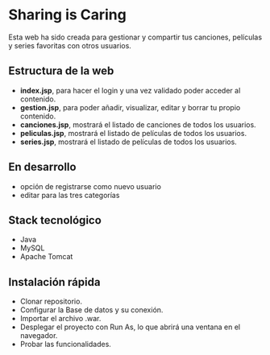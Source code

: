 # Sharing is Caring

Esta web ha sido creada para gestionar y compartir tus canciones, películas y series favoritas con otros usuarios.

## Estructura de la web
* **index.jsp**, para hacer el login y una vez validado poder acceder al contenido.
* **gestion.jsp**, para poder añadir, visualizar, editar y borrar tu propio contenido.
* **canciones.jsp**, mostrará el listado de canciones de todos los usuarios.
* **peliculas.jsp**, mostrará el listado de películas de todos los usuarios.
* **series.jsp**, mostrará el listado de películas de todos los usuarios.

## En desarrollo
* opción de registrarse como nuevo usuario
* editar para las tres categorías

## Stack tecnológico
* Java 
* MySQL 
* Apache Tomcat

## Instalación rápida
* Clonar repositorio.
* Configurar la Base de datos y su conexión.
* Importar el archivo .war.
* Desplegar el proyecto con Run As, lo que abrirá una ventana en el navegador.
* Probar las funcionalidades.
